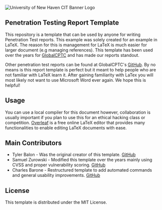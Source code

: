![University of New Haven CIT Banner Logo](https://hack.newhaven.edu/images/unh_logo_banner.png)

## Penetration Testing Report Template 

This repository is a template that can be used by anyone for writing Penetration Test reports. This example was solely created for an example in LaTeX. The reason for this is management for LaTeX is much easier for larger document (e.g managing references). This template has been used over the years for [GlobalCPTC](https://cp.tc/) and has made our reports standout.

Other penetration test reports can be found at GlobalCPTC's [GitHub](https://github.com/nationalcptc/report_examples). By no means is this report template is perfect but it meant to help people who are not familiar with LaTeX learn it. After gaining familiarity with LaTex you will most likely not want to use Microsoft Word ever again. We hope this is helpful!

## Usage
You can use a local compiler for this document however, collaboration is usually important if you plan to use this for an ethical hacking class or competition. [Overleaf](https://www.overleaf.com) is a free online LaTeX editor that provides many functionalities to enable editing LaTeX documents with ease.

## Main Contributors 
- Tyler Balon - Was the original creator of this template. [GitHub](https://github.com/tjbalon)
- Samuel Zurowski - Modified this template over the years mainly using CVSS and proper vulnerability scoring. [GitHub](https://github.com/samuelzurowski)
- Charles Barone - Restructured template to add automated commands and general usability improvements. [GitHub](https://github.com/CharlesBarone)

## License
This template is distributed under the MIT License.
